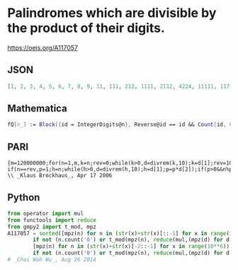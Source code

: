 # Palindromes which are divisible by the product of their digits\.
https://oeis.org/A117057
## JSON
```JSON
[1, 2, 3, 4, 5, 6, 7, 8, 9, 11, 111, 212, 1111, 2112, 4224, 11111, 11711, 13131, 21112, 21312, 31113, 42624, 111111, 211112, 234432, 1111111, 1113111, 2111112, 2112112, 2114112, 2118112, 11111111, 21111112, 21122112, 61111116, 111111111]
```
## Mathematica
```Mathematica
fQ[n_] := Block[{id = IntegerDigits@n}, Reverse@id == id && Count[id, 0] == 0 && Mod[n, Times @@ id] == 0]; Do[ If[ fQ@n, Print@n], {n, 10^7}] (* _Robert G. Wilson v_ *)
```
## PARI
```PARI
{m=120000000;for(n=1,m,k=n;rev=0;while(k>0,d=divrem(k,10);k=d[1];rev=10*rev+d[2]); if(n==rev,p=1;h=n;while(h>0,d=divrem(h,10);h=d[1];p=p*d[2]);if(p>0&&n%p==0,print1(n,","))))} \\ _Klaus Brockhaus_, Apr 17 2006
```
## Python
```Python
from operator import mul
from functools import reduce
from gmpy2 import t_mod, mpz
A117057 = sorted([mpz(n) for n in (str(x)+str(x)[::-1] for x in range(1,10**6))
        if not (n.count('0') or t_mod(mpz(n), reduce(mul,(mpz(d) for d in n))))]+
        [mpz(n) for n in (str(x)+str(x)[-2::-1] for x in range(10**6))
        if not (n.count('0') or t_mod(mpz(n), reduce(mul,(mpz(d) for d in n))))])
# _Chai Wah Wu_, Aug 26 2014
```
